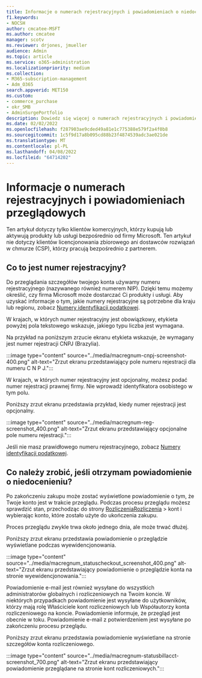 ```yaml
---
title: Informacje o numerach rejestracyjnych i powiadomieniach o niedocenieniu
f1.keywords:
- NOCSH
author: cmcatee-MSFT
ms.author: cmcatee
manager: scotv
ms.reviewer: drjones, jmueller
audience: Admin
ms.topic: article
ms.service: o365-administration
ms.localizationpriority: medium
ms.collection:
- M365-subscription-management
- Adm_O365
search.appverid: MET150
ms.custom:
- commerce_purchase
- okr_SMB
- AdminSurgePortfolio
description: Dowiedz się więcej o numerach rejestracyjnych i powiadomieniach o niedocenieniu podczas zakupu produktów lub usług firmy Microsoft.
ms.date: 02/02/2022
ms.openlocfilehash: f287903ae9cded49a81e1c775388e579f2a4f0b8
ms.sourcegitcommit: 1c5f9d17a8b095cd88b23f4874539adc3ae021de
ms.translationtype: MT
ms.contentlocale: pl-PL
ms.lasthandoff: 04/08/2022
ms.locfileid: "64714202"
---
```

# <a name="about-registration-numbers-and-under-review-notifications"></a>Informacje o numerach rejestracyjnych i powiadomieniach przeglądowych

Ten artykuł dotyczy tylko klientów komercyjnych, którzy kupują lub aktywują produkty lub usługi bezpośrednio od firmy Microsoft. Ten artykuł nie dotyczy klientów licencjonowania zbiorowego ani dostawców rozwiązań w chmurze (CSP), którzy pracują bezpośrednio z partnerem.

## <a name="what-is-a-registration-number"></a>Co to jest numer rejestracyjny?  

Do przeglądania szczegółów twojego konta używamy numeru rejestracyjnego (nazywanego również numerem NIP). Dzięki temu możemy określić, czy firma Microsoft może dostarczać Ci produkty i usługi. Aby uzyskać informacje o tym, jakie numery rejestracyjne są potrzebne dla kraju lub regionu, zobacz [Numery identyfikacji podatkowej](https://www.oecd.org/tax/automatic-exchange/crs-implementation-and-assistance/tax-identification-numbers/).

W krajach, w których numer rejestracyjny jest obowiązkowy, etykieta powyżej pola tekstowego wskazuje, jakiego typu liczba jest wymagana.

Na przykład na poniższym zrzucie ekranu etykieta wskazuje, że wymagany jest numer rejestracji CNPJ (Brazylia).

:::image type="content" source="../media/macregnum-cnpj-screenshot-400.png" alt-text="Zrzut ekranu przedstawiający pole numeru rejestracji dla numeru C N P J.":::

W krajach, w których numer rejestracyjny jest opcjonalny, możesz podać numer rejestracji prawnej firmy. Nie wprowadź identyfikatora osobistego w tym polu.

Poniższy zrzut ekranu przedstawia przykład, kiedy numer rejestracji jest opcjonalny.

:::image type="content" source="../media/macregnum-reg-screenshot_400.png" alt-text="Zrzut ekranu przedstawiający opcjonalne pole numeru rejestracji.":::

Jeśli nie masz prawidłowego numeru rejestracyjnego, zobacz [Numery identyfikacji podatkowej](https://www.oecd.org/tax/automatic-exchange/crs-implementation-and-assistance/tax-identification-numbers/).

## <a name="what-should-i-do-if-i-get-an-under-review-notification"></a>Co należy zrobić, jeśli otrzymam powiadomienie o niedocenieniu?  

Po zakończeniu zakupu może zostać wyświetlone powiadomienie o tym, że Twoje konto jest w trakcie przeglądu. Podczas procesu przeglądu możesz sprawdzić stan, przechodząc do strony <a href="https://go.microsoft.com/fwlink/p/?linkid=2084771" target="_blank">RozliczeniaRozliczenia</a>  >  kont i wybierając konto, które zostało użyte do ukończenia zakupu.

Proces przeglądu zwykle trwa około jednego dnia, ale może trwać dłużej.

Poniższy zrzut ekranu przedstawia powiadomienie o przeglądzie wyświetlane podczas wyewidencjonowania.

:::image type="content" source="../media/macregnum_statuscheckout_screenshot_400.png" alt-text="Zrzut ekranu przedstawiający powiadomienie o przeglądzie konta na stronie wyewidencjonowania.":::

Powiadomienie e-mail jest również wysyłane do wszystkich administratorów globalnych i rozliczeniowych na Twoim koncie. W niektórych przypadkach powiadomienie jest wysyłane do użytkowników, którzy mają rolę Właściciele kont rozliczeniowych lub Współautorzy konta rozliczeniowego na koncie. Powiadomienie informuje, że przegląd jest obecnie w toku. Powiadomienie e-mail z potwierdzeniem jest wysyłane po zakończeniu procesu przeglądu.

Poniższy zrzut ekranu przedstawia powiadomienie wyświetlane na stronie szczegółów konta rozliczeniowego.

:::image type="content" source="../media/macregnum-statusbillacct-screenshot_700.png" alt-text="Zrzut ekranu przedstawiający powiadomienie przeglądane na stronie kont rozliczeniowych.":::
